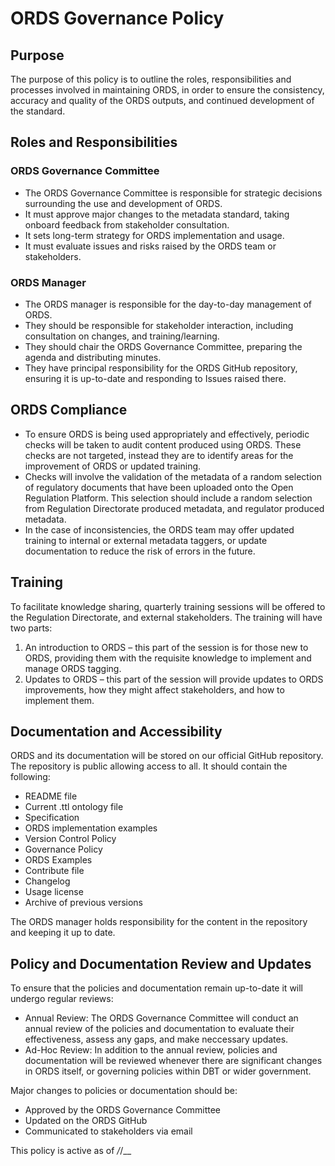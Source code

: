# ORDS Governance Policy
## Purpose
The purpose of this policy is to outline the roles, responsibilities and processes involved in maintaining ORDS, in order to ensure the consistency, accuracy and quality of the ORDS outputs, and continued development of the standard.

## Roles and Responsibilities

### ORDS Governance Committee
-	The ORDS Governance Committee is responsible for strategic decisions surrounding the use and development of ORDS.
-	It must approve major changes to the metadata standard, taking onboard feedback from stakeholder consultation.
-	It sets long-term strategy for ORDS implementation and usage.
-	It must evaluate issues and risks raised by the ORDS team or stakeholders.

### ORDS Manager
-	The ORDS manager is responsible for the day-to-day management of ORDS.
-	They should be responsible for stakeholder interaction, including consultation on changes, and training/learning.
-	They should chair the ORDS Governance Committee, preparing the agenda and distributing minutes.
-	They have principal responsibility for the ORDS GitHub repository, ensuring it is up-to-date and responding to Issues raised there.

## ORDS Compliance
-	To ensure ORDS is being used appropriately and effectively, periodic checks will be taken to audit content produced using ORDS. These checks are not targeted, instead they are to identify areas for the improvement of ORDS or updated training.
-	Checks will involve the validation of the metadata of a random selection of regulatory documents that have been uploaded onto the Open Regulation Platform. This selection should include a random selection from Regulation Directorate produced metadata, and regulator produced metadata.
-	In the case of inconsistencies, the ORDS team may offer updated training to internal or external metadata taggers, or update documentation to reduce the risk of errors in the future.

## Training
To facilitate knowledge sharing, quarterly training sessions will be offered to the Regulation Directorate, and external stakeholders. 
The training will have two parts:
1.	An introduction to ORDS – this part of the session is for those new to ORDS, providing them with the requisite knowledge to implement and manage ORDS tagging.
2.	Updates to ORDS – this part of the session will provide updates to ORDS improvements, how they might affect stakeholders, and how to implement them.

## Documentation and Accessibility
ORDS and its documentation will be stored on our official GitHub repository. The repository is public allowing access to all. It should contain the following:
-	README file
-	Current .ttl ontology file
-	Specification
-	ORDS implementation examples
-	Version Control Policy
-	Governance Policy
-	ORDS Examples
-	Contribute file
-	Changelog
-	Usage license
-	Archive of previous versions

The ORDS manager holds responsibility for the content in the repository and keeping it up to date.

## Policy and Documentation Review and Updates

To ensure that the policies and documentation remain up-to-date it will undergo regular reviews:
- Annual Review: The ORDS Governance Committee will conduct an annual review of the policies and documentation to evaluate their effectiveness, assess any gaps, and make neccessary updates.
- Ad-Hoc Review: In addition to the annual review, policies and documentation will be reviewed whenever there are significant changes in ORDS itself, or governing policies within DBT or wider government.

Major changes to policies or documentation should be:
- Approved by the ORDS Governance Committee
- Updated on the ORDS GitHub
- Communicated to stakeholders via email


This policy is active as of _/_/__
